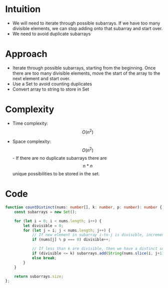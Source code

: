 # Intuition
- We will need to iterate through possible subarrays. If we have too many divisible elements, we can stop adding onto that subarray and start over.
- We need to avoid duplicate subarrays

# Approach
- Iterate through possible subarrays, starting from the beginning. Once there are too many divisible elements, move the start of the array to the next element and start over.
- Use a Set to avoid counting duplicates
- Convert array to string to store in Set

# Complexity
- Time complexity:
$$O(n^2)$$

- Space complexity:
$$O(n^2)$$ - If there are no duplicate subarrays there are $$n*n$$ unique possibilities to be stored in the set.

# Code
```typescript []
function countDistinct(nums: number[], k: number, p: number): number {
    const subarrays = new Set();

    for (let i = 0; i < nums.length; i++) {
        let divisible = 0;
        for (let j = i; j < nums.length; j++) {
            // If new element in subarray i-to-j is divisible, increment divisible count
            if (nums[j] % p === 0) divisible++;

            // If less than k are divisible, then we have a distinct subarray
            if (divisible <= k) subarrays.add(String(nums.slice(i, j+1)));
            else break;
        }
    }

    return subarrays.size;
};
```
